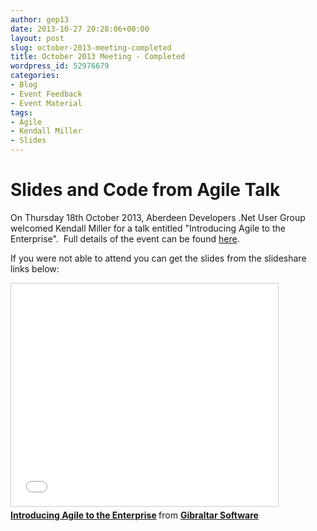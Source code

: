 ```yaml
---
author: gep13
date: 2013-10-27 20:28:06+00:00
layout: post
slug: october-2013-meeting-completed
title: October 2013 Meeting - Completed
wordpress_id: 52976679
categories:
- Blog
- Event Feedback
- Event Material
tags:
- Agile
- Kendall Miller
- Slides
---
```


# Slides and Code from Agile Talk


On Thursday 18th October 2013, Aberdeen Developers .Net User Group welcomed Kendall Miller for a talk entitled "Introducing Agile to the Enterprise".  Full details of the event can be found [here](http://adnuguk.me/1bXDVKe).

If you were not able to attend you can get the slides from the slideshare links below:

<iframe src="//www.slideshare.net/slideshow/embed_code/14842800" width="427" height="356" frameborder="0" marginwidth="0" marginheight="0" scrolling="no" style="border:1px solid #CCC; border-width:1px; margin-bottom:5px; max-width: 100%;" allowfullscreen> </iframe> <div style="margin-bottom:5px"> <strong> <a href="https://www.slideshare.net/gibraltarsoftware/introducing-agile-to-the-enterprise" title="Introducing Agile to the Enterprise" target="_blank">Introducing Agile to the Enterprise</a> </strong> from <strong><a href="http://www.slideshare.net/gibraltarsoftware" target="_blank">Gibraltar Software</a></strong> </div>
